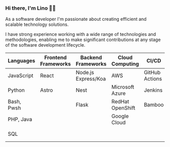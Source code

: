 ### Hi there, I'm Lino :technologist:

As a software developer I'm passionate about creating efficient and scalable technology solutions.

I have strong experience working with a wide range of technologies and methodologies, enabling me to make significant contributions at any stage of the software development lifecycle.

| Languages   | Frontend Frameworks | Backend Frameworks | Cloud Computing  | CI/CD          | Metodologies | Terminal & Shell | Additional            |
|-------------|---------------------|--------------------|------------------|----------------|--------------|------------------|-----------------------|
| JavaScript  | React               | Node.js Express/Koa| AWS              | GitHub Actions | Scrum        | iTerm2           | ImageMagick           |
| Python      | Astro               | Nest               | Microsoft Azure  | Jenkins        | Kanban       | Windows Terminal | FFmpeg                |
| Bash, Pwsh  |                     | Flask              | RedHat OpenShift | Bamboo         | FDD          | zsh              | HTML, CSS, SCSS, SASS |
| PHP, Java   |                     |                    | Google Cloud     |                |              | pwsh             | Markdown, Mermaid     |
| SQL         |                     |                    |                  |                |              | Oh My Zsh/Posh   | Docker                |
